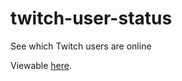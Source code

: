 # twitch-user-status
See which Twitch users are online

Viewable [here](https://phuchle.github.io/twitch-user-status/).
